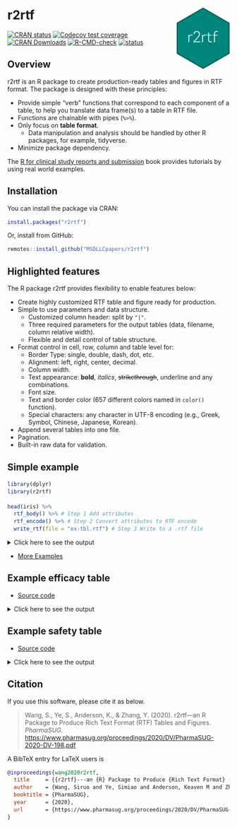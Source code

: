 
<!-- README.md is generated from README.Rmd. Please edit that file -->

# r2rtf <img src="man/figures/logo.png" align="right" width="120" />

<!-- badges: start -->

[![CRAN
status](https://www.r-pkg.org/badges/version/r2rtf)](https://CRAN.R-project.org/package=r2rtf)
[![Codecov test
coverage](https://codecov.io/gh/Merck/r2rtf/branch/master/graph/badge.svg)](https://app.codecov.io/gh/Merck/r2rtf?branch=master)
[![CRAN
Downloads](https://cranlogs.r-pkg.org/badges/r2rtf)](https://cran.r-project.org/package=r2rtf)
[![R-CMD-check](https://github.com/Merck/r2rtf/actions/workflows/R-CMD-check.yaml/badge.svg)](https://github.com/Merck/r2rtf/actions/workflows/R-CMD-check.yaml)
[![status](https://tinyverse.netlify.com/badge/r2rtf)](https://tinyverse.netlify.app/)
<!-- badges: end -->

## Overview

r2rtf is an R package to create production-ready tables and figures in
RTF format. The package is designed with these principles:

- Provide simple “verb” functions that correspond to each component of a
  table, to help you translate data frame(s) to a table in RTF file.
- Functions are chainable with pipes (`%>%`).
- Only focus on **table format**.
  - Data manipulation and analysis should be handled by other R
    packages, for example, tidyverse.
- Minimize package dependency.

The [R for clinical study reports and submission](https://r4csr.org/)
book provides tutorials by using real world examples.

## Installation

You can install the package via CRAN:

``` r
install.packages("r2rtf")
```

Or, install from GitHub:

``` r
remotes::install_github("MSDLLCpapers/r2rtf")
```

## Highlighted features

The R package r2rtf provides flexibility to enable features below:

- Create highly customized RTF table and figure ready for production.
- Simple to use parameters and data structure.
  - Customized column header: split by `"|"`.
  - Three required parameters for the output tables (data, filename,
    column relative width).
  - Flexible and detail control of table structure.
- Format control in cell, row, column and table level for:
  - Border Type: single, double, dash, dot, etc.
  - Alignment: left, right, center, decimal.
  - Column width.
  - Text appearance: **bold**, *italics*, ~~strikethrough~~, underline
    and any combinations.
  - Font size.
  - Text and border color (657 different colors named in `color()`
    function).
  - Special characters: any character in UTF-8 encoding (e.g., Greek,
    Symbol, Chinese, Japanese, Korean).
- Append several tables into one file.
- Pagination.
- Built-in raw data for validation.

## Simple example

``` r
library(dplyr)
library(r2rtf)

head(iris) %>%
  rtf_body() %>% # Step 1 Add attributes
  rtf_encode() %>% # Step 2 Convert attributes to RTF encode
  write_rtf(file = "ex-tbl.rtf") # Step 3 Write to a .rtf file
```

<details>
<summary>
Click here to see the output
</summary>
<img src="https://merck.github.io/r2rtf/articles/fig/ex-tbl.png">
</details>

- [More Examples](https://merck.github.io/r2rtf/articles/index.html)

## Example efficacy table

- [Source
  code](https://merck.github.io/r2rtf/articles/example-efficacy.html)

<details>
<summary>
Click here to see the output
</summary>
<img src="https://merck.github.io/r2rtf/articles/fig/efficacy_example.png">
</details>

## Example safety table

- [Source
  code](https://merck.github.io/r2rtf/articles/example-ae-summary.html)

<details>
<summary>
Click here to see the output
</summary>
<img src="https://merck.github.io/r2rtf/articles/fig/ae_example.png">
</details>

## Citation

If you use this software, please cite it as below.

> Wang, S., Ye, S., Anderson, K., & Zhang, Y. (2020). r2rtf—an R Package
> to Produce Rich Text Format (RTF) Tables and Figures. *PharmaSUG*.
> <https://www.pharmasug.org/proceedings/2020/DV/PharmaSUG-2020-DV-198.pdf>

A BibTeX entry for LaTeX users is

``` bibtex
@inproceedings{wang2020r2rtf,
  title     = {{r2rtf}---an {R} Package to Produce {Rich Text Format} ({RTF}) Tables and Figures},
  author    = {Wang, Siruo and Ye, Simiao and Anderson, Keaven M and Zhang, Yilong},
  booktitle = {PharmaSUG},
  year      = {2020},
  url       = {https://www.pharmasug.org/proceedings/2020/DV/PharmaSUG-2020-DV-198.pdf}
}
```
